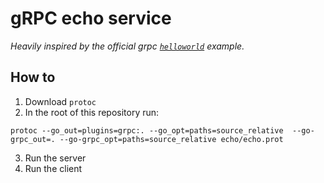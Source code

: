 # gRPC echo service

_Heavily inspired by the official grpc [`helloworld`](https://grpc.io/docs/languages/go/quickstart/) example._

## How to
1. Download `protoc`
2. In the root of this repository run:
```
protoc --go_out=plugins=grpc:. --go_opt=paths=source_relative  --go-grpc_out=. --go-grpc_opt=paths=source_relative echo/echo.prot
```
3. Run the server
4. Run the client